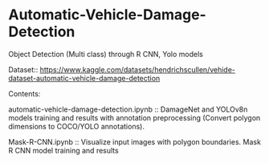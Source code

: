 # Automatic-Vehicle-Damage-Detection
Object Detection (Multi class) through R CNN, Yolo models

Dataset:: https://www.kaggle.com/datasets/hendrichscullen/vehide-dataset-automatic-vehicle-damage-detection

Contents:

automatic-vehicle-damage-detection.ipynb :: DamageNet and YOLOv8n models training and results with annotation preprocessing (Convert polygon dimensions to COCO/YOLO annotations).

Mask-R-CNN.ipynb :: Visualize input images with polygon boundaries. Mask R CNN model training and results